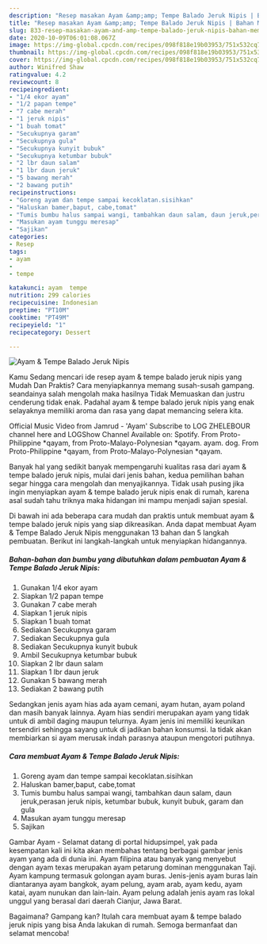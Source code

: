 ```yaml
---
description: "Resep masakan Ayam &amp;amp; Tempe Balado Jeruk Nipis | Bahan Membuat Ayam &amp;amp; Tempe Balado Jeruk Nipis Yang Lezat"
title: "Resep masakan Ayam &amp;amp; Tempe Balado Jeruk Nipis | Bahan Membuat Ayam &amp;amp; Tempe Balado Jeruk Nipis Yang Lezat"
slug: 833-resep-masakan-ayam-and-amp-tempe-balado-jeruk-nipis-bahan-membuat-ayam-and-amp-tempe-balado-jeruk-nipis-yang-lezat
date: 2020-10-09T06:01:08.067Z
image: https://img-global.cpcdn.com/recipes/098f818e19b03953/751x532cq70/ayam-tempe-balado-jeruk-nipis-foto-resep-utama.jpg
thumbnail: https://img-global.cpcdn.com/recipes/098f818e19b03953/751x532cq70/ayam-tempe-balado-jeruk-nipis-foto-resep-utama.jpg
cover: https://img-global.cpcdn.com/recipes/098f818e19b03953/751x532cq70/ayam-tempe-balado-jeruk-nipis-foto-resep-utama.jpg
author: Winifred Shaw
ratingvalue: 4.2
reviewcount: 8
recipeingredient:
- "1/4 ekor ayam"
- "1/2 papan tempe"
- "7 cabe merah"
- "1 jeruk nipis"
- "1 buah tomat"
- "Secukupnya garam"
- "Secukupnya gula"
- "Secukupnya kunyit bubuk"
- "Secukupnya ketumbar bubuk"
- "2 lbr daun salam"
- "1 lbr daun jeruk"
- "5 bawang merah"
- "2 bawang putih"
recipeinstructions:
- "Goreng ayam dan tempe sampai kecoklatan.sisihkan"
- "Haluskan bamer,baput, cabe,tomat"
- "Tumis bumbu halus sampai wangi, tambahkan daun salam, daun jeruk,perasan jeruk nipis, ketumbar bubuk, kunyit bubuk, garam dan gula"
- "Masukan ayam tunggu meresap"
- "Sajikan"
categories:
- Resep
tags:
- ayam
- 
- tempe

katakunci: ayam  tempe 
nutrition: 299 calories
recipecuisine: Indonesian
preptime: "PT10M"
cooktime: "PT49M"
recipeyield: "1"
recipecategory: Dessert

---
```



![Ayam &amp; Tempe Balado Jeruk Nipis](https://img-global.cpcdn.com/recipes/098f818e19b03953/751x532cq70/ayam-tempe-balado-jeruk-nipis-foto-resep-utama.jpg)

Kamu Sedang mencari ide resep ayam &amp; tempe balado jeruk nipis yang Mudah Dan Praktis? Cara menyiapkannya memang susah-susah gampang. seandainya salah mengolah maka hasilnya Tidak Memuaskan dan justru cenderung tidak enak. Padahal ayam &amp; tempe balado jeruk nipis yang enak selayaknya memiliki aroma dan rasa yang dapat memancing selera kita.

Official Music Video from Jamrud - &#39;Ayam&#39; Subscribe to LOG ZHELEBOUR channel here and LOGShow Channel Available on: Spotify. From Proto-Philippine *qayam, from Proto-Malayo-Polynesian *qayam. ayam. dog. From Proto-Philippine *qayam, from Proto-Malayo-Polynesian *qayam.

Banyak hal yang sedikit banyak mempengaruhi kualitas rasa dari ayam &amp; tempe balado jeruk nipis, mulai dari jenis bahan, kedua pemilihan bahan segar hingga cara mengolah dan menyajikannya. Tidak usah pusing jika ingin menyiapkan ayam &amp; tempe balado jeruk nipis enak di rumah, karena asal sudah tahu triknya maka hidangan ini mampu menjadi sajian spesial.


Di bawah ini ada beberapa cara mudah dan praktis untuk membuat ayam &amp; tempe balado jeruk nipis yang siap dikreasikan. Anda dapat membuat Ayam &amp; Tempe Balado Jeruk Nipis menggunakan 13 bahan dan 5 langkah pembuatan. Berikut ini langkah-langkah untuk menyiapkan hidangannya.

<!--inarticleads1-->

##### Bahan-bahan dan bumbu yang dibutuhkan dalam pembuatan Ayam &amp; Tempe Balado Jeruk Nipis:

1. Gunakan 1/4 ekor ayam
1. Siapkan 1/2 papan tempe
1. Gunakan 7 cabe merah
1. Siapkan 1 jeruk nipis
1. Siapkan 1 buah tomat
1. Sediakan Secukupnya garam
1. Sediakan Secukupnya gula
1. Sediakan Secukupnya kunyit bubuk
1. Ambil Secukupnya ketumbar bubuk
1. Siapkan 2 lbr daun salam
1. Siapkan 1 lbr daun jeruk
1. Gunakan 5 bawang merah
1. Sediakan 2 bawang putih


Sedangkan jenis ayam hias ada ayam cemani, ayam hutan, ayam poland dan masih banyak lainnya. Ayam hias sendiri merupakan ayam yang tidak untuk di ambil daging maupun telurnya. Ayam jenis ini memiliki keunikan tersendiri sehingga sayang untuk di jadikan bahan konsumsi. Ia tidak akan membiarkan si ayam merusak indah parasnya ataupun mengotori putihnya. 

<!--inarticleads2-->

##### Cara membuat Ayam &amp; Tempe Balado Jeruk Nipis:

1. Goreng ayam dan tempe sampai kecoklatan.sisihkan
1. Haluskan bamer,baput, cabe,tomat
1. Tumis bumbu halus sampai wangi, tambahkan daun salam, daun jeruk,perasan jeruk nipis, ketumbar bubuk, kunyit bubuk, garam dan gula
1. Masukan ayam tunggu meresap
1. Sajikan


Gambar Ayam - Selamat datang di portal hidupsimpel, yak pada kesempatan kali ini kita akan membahas tentang berbagai gambar jenis ayam yang ada di dunia ini. Ayam filipina atau banyak yang menyebut dengan ayam texas merupakan ayam petarung dominan menggunakan Taji. Ayam kampung termasuk golongan ayam buras. Jenis-jenis ayam buras lain diantaranya ayam bangkok, ayam pelung, ayam arab, ayam kedu, ayam katai, ayam nunukan dan lain-lain. Ayam pelung adalah jenis ayam ras lokal unggul yang berasal dari daerah Cianjur, Jawa Barat. 

Bagaimana? Gampang kan? Itulah cara membuat ayam &amp; tempe balado jeruk nipis yang bisa Anda lakukan di rumah. Semoga bermanfaat dan selamat mencoba!
